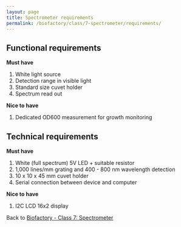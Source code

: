 ```yaml
---
layout: page
title: Spectrometer requirements
permalink: /biofactory/class/7-spectrometer/requirements/
---
```


## Functional requirements

**Must have**

1. White light source
2. Detection range in visible light
3. Standard size cuvet holder
4. Spectrum read out

**Nice to have**

1. Dedicated OD600 measurement for growth monitoring

## Technical requirements

**Must have**

1. White (full spectrum) 5V LED + suitable resistor
2. 1,000 lines/mm grating and 400 - 800 nm wavelength detection
3. 10 x 10 x 45 mm cuvet holder
4. Serial connection between device and computer

**Nice to have**

1. I2C LCD 16x2 display

Back to [Biofactory - Class 7: Spectrometer](/biofactory/class/7-spectrometer/)
